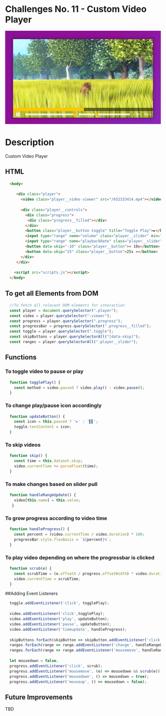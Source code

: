 # Challenges No. 11 - Custom Video Player

![Checkbox](https://github.com/nnsh93/JavaScript30-Challenges/blob/main/Challenge%20%2311%20-%20Custom%20Video%20Player/Custom%20Video%20Player.PNG)

# Description 
Custom Video Player 

## HTML 
```html
  <body>

     <div class="player">
       <video class="player__video viewer" src="/652333414.mp4"></video>

       <div class="player__controls">
         <div class="progress">
          <div class="progress__filled"></div>
         </div>
         <button class="player__button toggle" title="Toggle Play">►</button>
         <input type="range" name="volume" class="player__slider" min="0" max="1" step="0.05" value="1">
         <input type="range" name="playbackRate" class="player__slider" min="0.5" max="2" step="0.1" value="1">
         <button data-skip="-10" class="player__button">« 10s</button>
         <button data-skip="25" class="player__button">25s »</button>
       </div>
     </div>

    <script src="scripts.js"></script>
  </body>
```

## To get all Elements from DOM
```javascript
  //To fetch all relevant DOM elements for interaction
  const player = document.querySelector(".player");
  const video = player.querySelector(".viewer");
  const progress = player.querySelector(".progress");
  const progressBar = progress.querySelector(".progress__filled");
  const toggle = player.querySelector(".toggle");
  const skipButtons = player.querySelectorAll("[data-skip]");
  const ranges = player.querySelectorAll(".player__slider");
```

## Functions
### To toggle video to pause or play
```javascript
  function togglePlay() {
    const method = video.paused ? video.play() : video.pause();
  }
```
### To change play/pause icon accordingly
```javascript
  function updateButton() {
    const icon = this.paused ? '►' : '▌▌';
    toggle.textContent = icon;
  }
```
### To skip videos
```javascript
  function skip() {
    const time = this.dataset.skip;
    video.currentTime += parseFloat(time);
  }
```
### To make changes based on slider pull
```javascript
  function handleRangeUpdate() {
    video[this.name] = this.value;
   }
```
### To grow progress according to video time
```javascript
  function handleProgress() {
    const percent = (video.currentTime / video.duration) * 100;
    progressBar.style.flexBasis = `${percent}%`;
  }
```
### To play video depending on where the progressbar is clicked
```javascript
  function scrub(e) {
    const scrubTime = (e.offsetX / progress.offsetWidth) * video.duration;
    video.currentTime = scrubTime;
  }
```

##Adding Event Listeners
```javascript
  toggle.addEventListener('click', togglePlay);

  video.addEventListener('click',togglePlay);
  video.addEventListener('play', updateButton);
  video.addEventListener('pause', updateButton);
  video.addEventListener('timeupdate', handleProgress);

  skipButtons.forEach(skipButton => skipButton.addEventListener('click', skip));
  ranges.forEach(range => range.addEventListener('change', handleRangeUpdate));
  ranges.forEach(range => range.addEventListener('mousemove', handleRangeUpdate));

  let mousedown = false;
  progress.addEventListener('click', scrub);
  progress.addEventListener('mousemove', (e) => mousedown && scrub(e)); // When mousedown is true it will move on the scrub(e). Cool!
  progress.addEventListener('mousedown', () => mousedown = true);
  progress.addEventListener('mouseup', () => mousedown = false);
```
## Future Improvements
TBD
